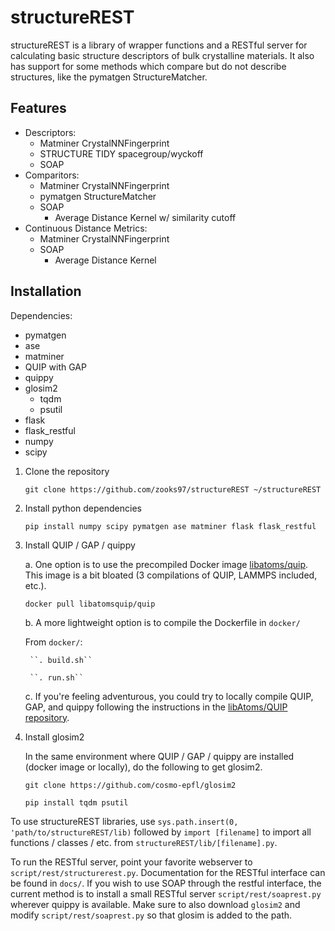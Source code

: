 structureREST
==============
structureREST is a library of wrapper functions and a RESTful server for calculating basic structure descriptors of bulk crystalline materials. It also has support for some methods which compare but do not describe structures, like the pymatgen StructureMatcher.

Features
--------
* Descriptors:
  * Matminer CrystalNNFingerprint
  * STRUCTURE TIDY spacegroup/wyckoff
  * SOAP
* Comparitors:
  * Matminer CrystalNNFingerprint
  * pymatgen StructureMatcher
  * SOAP
    * Average Distance Kernel w/ similarity cutoff
* Continuous Distance Metrics:
  * Matminer CrystalNNFingerprint
  * SOAP
    * Average Distance Kernel

Installation
------------
Dependencies:
  * pymatgen
  * ase
  * matminer
  * QUIP with GAP
  * quippy
  * glosim2
    * tqdm
    * psutil
  * flask
  * flask_restful
  * numpy
  * scipy
  
1. Clone the repository

    ``git clone https://github.com/zooks97/structureREST ~/structureREST``

2. Install python dependencies
    
    ``pip install numpy scipy pymatgen ase matminer flask flask_restful``

3. Install QUIP / GAP / quippy
    
    a. One option is to use the precompiled Docker image [libatoms/quip](https://hub.docker.com/r/libatomsquip/quip/). This image is a bit bloated (3 compilations of QUIP, LAMMPS included, etc.).
    
    ``docker pull libatomsquip/quip``
    
    b. A more lightweight option is to compile the Dockerfile in `docker/`
    
      From `docker/`:
      
        ``. build.sh``
        
        ``. run.sh``
    
    c. If you're feeling adventurous, you could try to locally compile QUIP, GAP, and quippy following the instructions in the [libAtoms/QUIP repository](https://github.com/libAtoms/QUIP).

4. Install glosim2

    In the same environment where QUIP / GAP / quippy are installed (docker image or locally), do the following to get glosim2.
    
    ``git clone https://github.com/cosmo-epfl/glosim2``
    
    ``pip install tqdm psutil``

To use structureREST libraries, use `sys.path.insert(0, 'path/to/structureREST/lib)` followed by `import [filename]` to import all functions / classes / etc. from `structureREST/lib/[filename].py`.

To run the RESTful server, point your favorite webserver to `script/rest/structurerest.py`. Documentation for the RESTful interface can be found in `docs/`. If you wish to use SOAP through the restful interface, the current method is to install a small RESTful server `script/rest/soaprest.py` wherever quippy is available. Make sure to also download `glosim2` and modify `script/rest/soaprest.py` so that glosim is added to the path.
